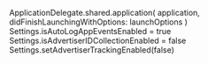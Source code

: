 ApplicationDelegate.shared.application(
                    application,
                    didFinishLaunchingWithOptions: launchOptions
                )
Settings.isAutoLogAppEventsEnabled = true
Settings.isAdvertiserIDCollectionEnabled = false
Settings.setAdvertiserTrackingEnabled(false)
